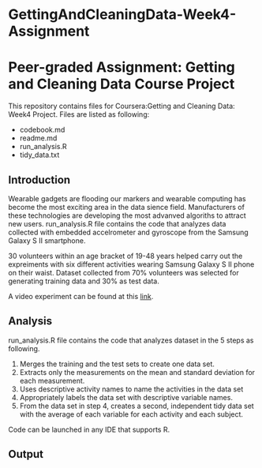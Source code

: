 # GettingAndCleaningData-Week4-Assignment

# Peer-graded Assignment: Getting and Cleaning Data Course Project

This repository contains files for Coursera:Getting and Cleaning Data: Week4 Project. Files are listed as following:

* codebook.md
* readme.md
* run_analysis.R
* tidy_data.txt

## Introduction

Wearable gadgets are flooding our markers and wearable computing has become the most exciting area in the data sience field. Manufacturers of these technologies are developing the most advanved algoriths to attract new users. run_analysis.R file contains the code that analyzes data collected with embedded accelrometer and gyroscope from the Samsung Galaxy S II smartphone. 

30 volunteers within an age bracket of 19-48 years helped carry out the expreiments with six different activities wearing Samsung Galaxy S II phone on their waist. Dataset collected from 70% volunteers was selected for generating training data and 30% as test data. 

A video experiment can be found at this [link](https://youtu.be/XOEN9W05_4A).


## Analysis

run_analysis.R file contains the code that analyzes dataset in the 5 steps as following. 

1. Merges the training and the test sets to create one data set.
2. Extracts only the measurements on the mean and standard deviation for each measurement.
3. Uses descriptive activity names to name the activities in the data set
4. Appropriately labels the data set with descriptive variable names.
5. From the data set in step 4, creates a second, independent tidy data set with the average of each variable for each activity and each subject.

Code can be launched in any IDE that supports R. 

## Output




